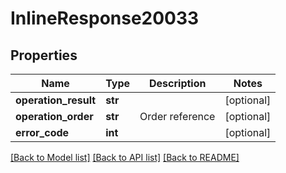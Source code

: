 # InlineResponse20033

## Properties
Name | Type | Description | Notes
------------ | ------------- | ------------- | -------------
**operation_result** | **str** |  | [optional] 
**operation_order** | **str** | Order reference | [optional] 
**error_code** | **int** |  | [optional] 

[[Back to Model list]](../README.md#documentation-for-models) [[Back to API list]](../README.md#documentation-for-api-endpoints) [[Back to README]](../README.md)

